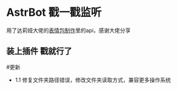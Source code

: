 # AstrBot 戳一戳监听

用了达莉娅大佬的[表情包制作](https://github.com/zhenli12138/astrbot_plugin_emojiproduction)里的api，感谢大佬分享


## 装上插件 戳就行了 ##

#更新 
- 1.1 修复文件夹路径错误，修改文件夹读取方式，兼容更多操作系统
